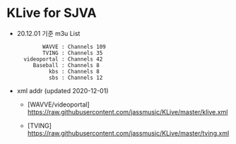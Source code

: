 # KLive for SJVA

* 20.12.01 기준 m3u List

              WAVVE : Channels 109
              TVING : Channels 35
        videoportal : Channels 42
           Baseball : Channels 8
                kbs : Channels 8
                sbs : Channels 12

* xml addr (updated 2020-12-01)

  - [WAVVE/videoportal]
    https://raw.githubusercontent.com/jassmusic/KLive/master/klive.xml

  - [TVING]
    https://raw.githubusercontent.com/jassmusic/KLive/master/tving.xml


